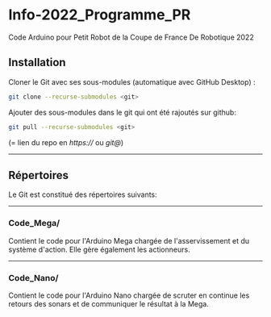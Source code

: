 # Info-2022_Programme_PR

Code Arduino pour Petit Robot de la Coupe de France De Robotique 2022

## Installation

Cloner le Git avec ses sous-modules (automatique avec GitHub Desktop) :
```sh
git clone --recurse-submodules <git>
```
Ajouter des sous-modules dans le git qui ont été rajoutés sur github:
```sh
git pull --recurse-submodules <git>
```

(<git>= lien du repo en *https://* ou *git@*)

___

## Répertoires

Le Git est constitué des répertoires suivants:
___
### Code_Mega/
Contient le code pour l'Arduino Mega chargée de l'asservissement et du système d'action. Elle gère également les actionneurs.

___
### Code_Nano/
Contient le code pour l'Arduino Nano chargée de scruter en continue les retours des sonars et de communiquer le résultat à la Mega.
